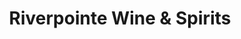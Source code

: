 ---
title: "Riverpointe Wine & Spirits"
url: /fort-smith/riverpointe-wine-and-spirits/
shop: alcohol
---